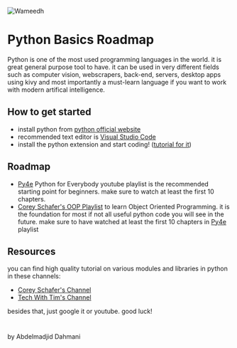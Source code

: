 ![Wameedh](https://i.ibb.co/wyKRMdC/Wameedh.png)
# Python Basics Roadmap

Python is one of the most used programming languages in the world. it is great general purpose tool to have. it can be used in very different fields such as computer vision, webscrapers, back-end, servers, desktop apps using kivy and most importantly a must-learn language if you want to work with modern artifical intelligence. 


## How to get started
- install python from [python official website](https://www.python.org)
- recommended text editor is [Visual Studio Code](https://code.visualstudio.com)
- install the python extension and start coding! ([tutorial for it](https://www.youtube.com/watch?v=vBrrOa_SJog))

## Roadmap
- [Py4e](https://www.youtube.com/playlist?list=PLlRFEj9H3Oj7Bp8-DfGpfAfDBiblRfl5p) Python for Everybody youtube playlist is the recommended starting point for beginners.
make sure to watch at least the first 10 chapters.
- [Corey Schafer's OOP Playlist](https://www.youtube.com/playlist?list=PL-osiE80TeTsqhIuOqKhwlXsIBIdSeYtc) to learn Object Oriented Programming. it is the foundation for most if not all useful python code you will see in the future. make sure to have watched at least the first 10 chapters in [Py4e](https://www.youtube.com/playlist?list=PLlRFEj9H3Oj7Bp8-DfGpfAfDBiblRfl5p) playlist

## Resources
you can find high quality tutorial on various modules and libraries in python in these channels:
- [Corey Schafer's Channel](https://www.youtube.com/c/Coreyms/playlists)
- [Tech With Tim's Channel](https://www.youtube.com/c/TechWithTim/playlists)

besides that, just google it or youtube. good luck!
#
by Abdelmadjid Dahmani

